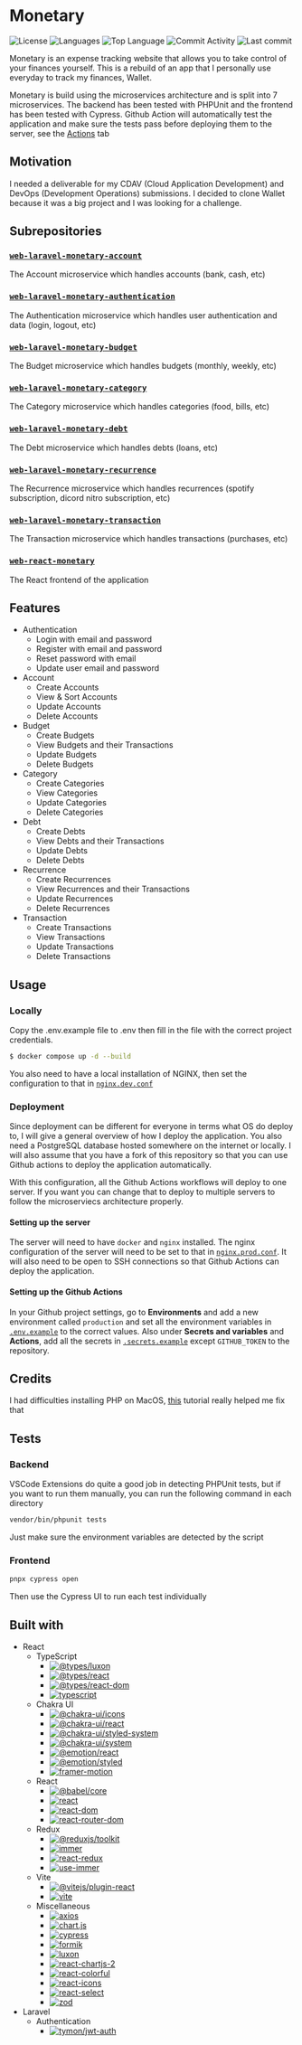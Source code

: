 # Monetary

![License](https://img.shields.io/github/license/zS1L3NT/web-monetary?style=for-the-badge) ![Languages](https://img.shields.io/github/languages/count/zS1L3NT/web-monetary?style=for-the-badge) ![Top Language](https://img.shields.io/github/languages/top/zS1L3NT/web-monetary?style=for-the-badge) ![Commit Activity](https://img.shields.io/github/commit-activity/y/zS1L3NT/web-monetary?style=for-the-badge) ![Last commit](https://img.shields.io/github/last-commit/zS1L3NT/web-monetary?style=for-the-badge)

Monetary is an expense tracking website that allows you to take control of your finances yourself. This is a rebuild of an app that I personally use everyday to track my finances, Wallet.

Monetary is build using the microservices architecture and is split into 7 microservices. The backend has been tested with PHPUnit and the frontend has been tested with Cypress. Github Action will automatically test the application and make sure the tests pass before deploying them to the server, see the [Actions](http://github.com/zS1L3NT/web-monetary/actions) tab

## Motivation

I needed a deliverable for my CDAV (Cloud Application Development) and DevOps (Development Operations) submissions. I decided to clone Wallet because it was a big project and I was looking for a challenge.

## Subrepositories

### [`web-laravel-monetary-account`](web-laravel-monetary-account)

The Account microservice which handles accounts (bank, cash, etc)

### [`web-laravel-monetary-authentication`](web-laravel-monetary-authentication)

The Authentication microservice which handles user authentication and data (login, logout, etc)

### [`web-laravel-monetary-budget`](web-laravel-monetary-budget)

The Budget microservice which handles budgets (monthly, weekly, etc)

### [`web-laravel-monetary-category`](web-laravel-monetary-category)

The Category microservice which handles categories (food, bills, etc)

### [`web-laravel-monetary-debt`](web-laravel-monetary-debt)

The Debt microservice which handles debts (loans, etc)

### [`web-laravel-monetary-recurrence`](web-laravel-monetary-recurrence)

The Recurrence microservice which handles recurrences (spotify subscription, dicord nitro subscription, etc)

### [`web-laravel-monetary-transaction`](web-laravel-monetary-transaction)

The Transaction microservice which handles transactions (purchases, etc)

### [`web-react-monetary`](web-react-monetary)

The React frontend of the application

## Features

-   Authentication
    -   Login with email and password
    -   Register with email and password
    -   Reset password with email
    -   Update user email and password
-   Account
    -   Create Accounts
    -   View & Sort Accounts
    -   Update Accounts
    -   Delete Accounts
-   Budget
    -   Create Budgets
    -   View Budgets and their Transactions
    -   Update Budgets
    -   Delete Budgets
-   Category
    -   Create Categories
    -   View Categories
    -   Update Categories
    -   Delete Categories
-   Debt
    -   Create Debts
    -   View Debts and their Transactions
    -   Update Debts
    -   Delete Debts
-   Recurrence
    -   Create Recurrences
    -   View Recurrences and their Transactions
    -   Update Recurrences
    -   Delete Recurrences
-   Transaction
    -   Create Transactions
    -   View Transactions
    -   Update Transactions
    -   Delete Transactions

## Usage

### Locally

Copy the .env.example file to .env then fill in the file with the correct project credentials.

```bash
$ docker compose up -d --build
```

You also need to have a local installation of NGINX, then set the configuration to that in [`nginx.dev.conf`](nginx.dev.conf)

### Deployment

Since deployment can be different for everyone in terms what OS do deploy to, I will give a general overview of how I deploy the application. You also need a PostgreSQL database hosted somewhere on the internet or locally. I will also assume that you have a fork of this repository so that you can use Github actions to deploy the application automatically.

With this configuration, all the Github Actions workflows will deploy to one server. If you want you can change that to deploy to multiple servers to follow the microserviecs architecture properly.

#### Setting up the server

The server will need to have `docker` and `nginx` installed. The nginx configuration of the server will need to be set to that in [`nginx.prod.conf`](nginx.prod.conf). It will also need to be open to SSH connections so that Github Actions can deploy the application.

#### Setting up the Github Actions

In your Github project settings, go to **Environments** and add a new environment called `production` and set all the environment variables in [`.env.example`](.env.example) to the correct values. Also under **Secrets and variables** and **Actions**, add all the secrets in [`.secrets.example`](.secrets.example) except `GITHUB_TOKEN` to the repository.

## Credits

I had difficulties installing PHP on MacOS, [this](https://gist.github.com/giorgiofellipe/6282df335fd310de4108) tutorial really helped me fix that

## Tests

### Backend

VSCode Extensions do quite a good job in detecting PHPUnit tests, but if you want to run them manually, you can run the following command in each directory

```bash
vendor/bin/phpunit tests
```

Just make sure the environment variables are detected by the script

### Frontend

```bash
pnpx cypress open
```

Then use the Cypress UI to run each test individually

## Built with

-   React
    -   TypeScript
        -   [![@types/luxon](https://img.shields.io/badge/%40types%2Fluxon-%5E3.1.0-red?style=flat-square)](https://npmjs.com/package/@types/luxon/v/3.1.0)
        -   [![@types/react](https://img.shields.io/badge/%40types%2Freact-%5E18.0.26-red?style=flat-square)](https://npmjs.com/package/@types/react/v/18.0.26)
        -   [![@types/react-dom](https://img.shields.io/badge/%40types%2Freact--dom-%5E18.0.10-red?style=flat-square)](https://npmjs.com/package/@types/react-dom/v/18.0.10)
        -   [![typescript](https://img.shields.io/badge/typescript-%5E4.9.4-red?style=flat-square)](https://npmjs.com/package/typescript/v/4.9.4)
    -   Chakra UI
        -   [![@chakra-ui/icons](https://img.shields.io/badge/%40chakra--ui%2Ficons-%5E2.0.14-red?style=flat-square)](https://npmjs.com/package/@chakra-ui/icons/v/2.0.14)
        -   [![@chakra-ui/react](https://img.shields.io/badge/%40chakra--ui%2Freact-%5E2.4.4-red?style=flat-square)](https://npmjs.com/package/@chakra-ui/react/v/2.4.4)
        -   [![@chakra-ui/styled-system](https://img.shields.io/badge/%40chakra--ui%2Fstyled--system-%5E2.5.0-red?style=flat-square)](https://npmjs.com/package/@chakra-ui/styled-system/v/2.5.0)
        -   [![@chakra-ui/system](https://img.shields.io/badge/%40chakra--ui%2Fsystem-%5E2.3.5-red?style=flat-square)](https://npmjs.com/package/@chakra-ui/system/v/2.3.5)
        -   [![@emotion/react](https://img.shields.io/badge/%40emotion%2Freact-%5E11.10.5-red?style=flat-square)](https://npmjs.com/package/@emotion/react/v/11.10.5)
        -   [![@emotion/styled](https://img.shields.io/badge/%40emotion%2Fstyled-%5E11.10.5-red?style=flat-square)](https://npmjs.com/package/@emotion/styled/v/11.10.5)
        -   [![framer-motion](https://img.shields.io/badge/framer--motion-%5E8.0.2-red?style=flat-square)](https://npmjs.com/package/framer-motion/v/8.0.2)
    -   React
        -   [![@babel/core](https://img.shields.io/badge/%40babel%2Fcore-%5E7.20.7-red?style=flat-square)](https://npmjs.com/package/@babel/core/v/7.20.7)
        -   [![react](https://img.shields.io/badge/react-%5E18.2.0-red?style=flat-square)](https://npmjs.com/package/react/v/18.2.0)
        -   [![react-dom](https://img.shields.io/badge/react--dom-%5E18.2.0-red?style=flat-square)](https://npmjs.com/package/react-dom/v/18.2.0)
        -   [![react-router-dom](https://img.shields.io/badge/react--router--dom-%5E6.6.1-red?style=flat-square)](https://npmjs.com/package/react-router-dom/v/6.6.1)
    -   Redux
        -   [![@reduxjs/toolkit](https://img.shields.io/badge/%40reduxjs%2Ftoolkit-%5E1.9.1-red?style=flat-square)](https://npmjs.com/package/@reduxjs/toolkit/v/1.9.1)
        -   [![immer](https://img.shields.io/badge/immer-%5E9.0.16-red?style=flat-square)](https://npmjs.com/package/immer/v/9.0.16)
        -   [![react-redux](https://img.shields.io/badge/react--redux-%5E8.0.5-red?style=flat-square)](https://npmjs.com/package/react-redux/v/8.0.5)
        -   [![use-immer](https://img.shields.io/badge/use--immer-%5E0.8.1-red?style=flat-square)](https://npmjs.com/package/use-immer/v/0.8.1)
    -   Vite
        -   [![@vitejs/plugin-react](https://img.shields.io/badge/%40vitejs%2Fplugin--react-%5E3.0.0-red?style=flat-square)](https://npmjs.com/package/@vitejs/plugin-react/v/3.0.0)
        -   [![vite](https://img.shields.io/badge/vite-%5E4.0.3-red?style=flat-square)](https://npmjs.com/package/vite/v/4.0.3)
    -   Miscellaneous
        -   [![axios](https://img.shields.io/badge/axios-%5E1.2.1-red?style=flat-square)](https://npmjs.com/package/axios/v/1.2.1)
        -   [![chart.js](https://img.shields.io/badge/chart.js-%5E4.1.1-red?style=flat-square)](https://npmjs.com/package/chart.js/v/4.1.1)
        -   [![cypress](https://img.shields.io/badge/cypress-%5E12.4.0-red?style=flat-square)](https://npmjs.com/package/cypress/v/12.4.0)
        -   [![formik](https://img.shields.io/badge/formik-%5E2.2.9-red?style=flat-square)](https://npmjs.com/package/formik/v/2.2.9)
        -   [![luxon](https://img.shields.io/badge/luxon-%5E3.1.1-red?style=flat-square)](https://npmjs.com/package/luxon/v/3.1.1)
        -   [![react-chartjs-2](https://img.shields.io/badge/react--chartjs--2-%5E5.1.0-red?style=flat-square)](https://npmjs.com/package/react-chartjs-2/v/5.1.0)
        -   [![react-colorful](https://img.shields.io/badge/react--colorful-%5E5.6.1-red?style=flat-square)](https://npmjs.com/package/react-colorful/v/5.6.1)
        -   [![react-icons](https://img.shields.io/badge/react--icons-%5E4.7.1-red?style=flat-square)](https://npmjs.com/package/react-icons/v/4.7.1)
        -   [![react-select](https://img.shields.io/badge/react--select-%5E5.7.0-red?style=flat-square)](https://npmjs.com/package/react-select/v/5.7.0)
        -   [![zod](https://img.shields.io/badge/zod-%5E3.20.2-red?style=flat-square)](https://npmjs.com/package/zod/v/3.20.2)
-   Laravel
    -   Authentication
        -   [![tymon/jwt-auth](https://img.shields.io/badge/tymon%2Fjwt--auth-*-red?style=flat-square)](https://packagist.org/packages/tymon/jwt-auth)